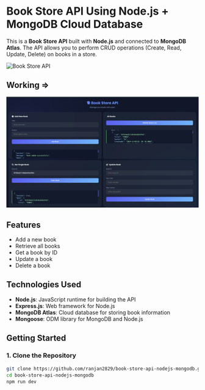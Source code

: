 # Book Store API Using Node.js + MongoDB Cloud Database

This is a **Book Store API** built with **Node.js** and connected to **MongoDB Atlas**. The API allows you to perform CRUD operations (Create, Read, Update, Delete) on books in a store.

![Book Store API](https://github.com/user-attachments/assets/b24476fc-85d2-405a-8480-cf1bc4fb97fc)

## Working =>
![alt text](image.png)
## Features

- Add a new book
- Retrieve all books
- Get a book by ID
- Update a book
- Delete a book

## Technologies Used

- **Node.js**: JavaScript runtime for building the API
- **Express.js**: Web framework for Node.js
- **MongoDB Atlas**: Cloud database for storing book information
- **Mongoose**: ODM library for MongoDB and Node.js

## Getting Started

### 1. Clone the Repository

```bash
git clone https://github.com/ranjan2829/book-store-api-nodejs-mongodb.git
cd book-store-api-nodejs-mongodb
npm run dev
